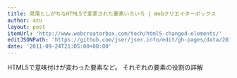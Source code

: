 ```yaml
---
title: 見落としがちなHTML5で変更された要素いろいろ | Webクリエイターボックス
author: azu
layout: post
itemUrl: 'http://www.webcreatorbox.com/tech/html5-changed-elements/'
editJSONPath: 'https://github.com/jser/jser.info/edit/gh-pages/data/2011/09/index.json'
date: '2011-09-24T21:05:00+00:00'
---
```

HTML5で意味付けが変わった要素など。
それぞれの要素の役割の詳解
